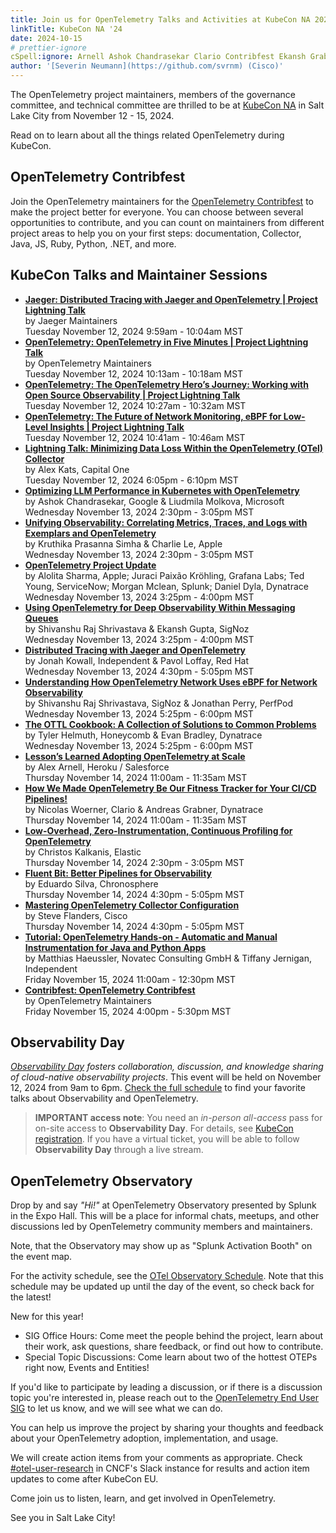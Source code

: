 ```yaml
---
title: Join us for OpenTelemetry Talks and Activities at KubeCon NA 2024
linkTitle: KubeCon NA '24
date: 2024-10-15
# prettier-ignore
cSpell:ignore: Arnell Ashok Chandrasekar Clario Contribfest Ekansh Grabner Haeussler Helmuth Jernigan Kalkanis Kats Kowall Kruthika Liudmila Mclean Molkova Novatec OTTL Prasanna Shivanshu Shrivastava simha Woerner
author: '[Severin Neumann](https://github.com/svrnm) (Cisco)'
---
```


The OpenTelemetry project maintainers, members of the governance committee, and
technical committee are thrilled to be at [KubeCon NA][] in Salt Lake City from November
12 - 15, 2024.

Read on to learn about all the things related OpenTelemetry during KubeCon.

## OpenTelemetry Contribfest

Join the OpenTelemetry maintainers for the
[OpenTelemetry Contribfest](https://sched.co/1hoyF) to make the project better
for everyone. You can choose between several opportunities to contribute, and
you can count on maintainers from different project areas to help you on your
first steps: documentation, Collector, Java, JS, Ruby, Python, .NET, and more.

## KubeCon Talks and Maintainer Sessions

- **[Jaeger: Distributed Tracing with Jaeger and OpenTelemetry | Project Lightning Talk](https://sched.co/1iW8S)**<br>
  by Jaeger Maintainers<br> Tuesday November 12, 2024 9:59am - 10:04am MST
- **[OpenTelemetry: OpenTelemetry in Five Minutes | Project Lightning Talk](https://sched.co/1iW8Y)**<br>
  by OpenTelemetry Maintainers<br> Tuesday November 12, 2024 10:13am - 10:18am
  MST
- **[OpenTelemetry: The OpenTelemetry Hero’s Journey: Working with Open Source Observability | Project Lightning Talk](https://sched.co/1iW8e)**<br>
  Tuesday November 12, 2024 10:27am - 10:32am MST
- **[OpenTelemetry: The Future of Network Monitoring, eBPF for Low-Level Insights | Project Lightning Talk](https://sched.co/1iW8k)**<br>
  Tuesday November 12, 2024 10:41am - 10:46am MST
- **[Lightning Talk: Minimizing Data Loss Within the OpenTelemetry (OTel) Collector](https://sched.co/1i7kC)**<br>
  by Alex Kats, Capital One<br> Tuesday November 12, 2024 6:05pm - 6:10pm MST
- **[Optimizing LLM Performance in Kubernetes with OpenTelemetry](https://sched.co/1i7lA)**<br>
  by Ashok Chandrasekar, Google & Liudmila Molkova, Microsoft<br> Wednesday
  November 13, 2024 2:30pm - 3:05pm MST
- **[Unifying Observability: Correlating Metrics, Traces, and Logs with Exemplars and OpenTelemetry](https://sched.co/1i7lJ)**<br>
  by Kruthika Prasanna Simha & Charlie Le, Apple<br> Wednesday November 13, 2024
  2:30pm - 3:05pm MST
- **[OpenTelemetry Project Update](https://sched.co/1hovy)**<br> by Alolita
  Sharma, Apple; Juraci Paixão Kröhling, Grafana Labs; Ted Young, ServiceNow;
  Morgan Mclean, Splunk; Daniel Dyla, Dynatrace<br> Wednesday November 13, 2024
  3:25pm - 4:00pm MST
- **[Using OpenTelemetry for Deep Observability Within Messaging Queues](https://sched.co/1i7li)**<br>
  by Shivanshu Raj Shrivastava & Ekansh Gupta, SigNoz<br> Wednesday November 13,
  2024 3:25pm - 4:00pm MST
- **[Distributed Tracing with Jaeger and OpenTelemetry](https://sched.co/1hoyb)**<br>
  by Jonah Kowall, Independent & Pavol Loffay, Red Hat<br> Wednesday November
  13, 2024 4:30pm - 5:05pm MST
- **[Understanding How OpenTelemetry Network Uses eBPF for Network Observability](https://sched.co/1how7)**<br>
  by Shivanshu Raj Shrivastava, SigNoz & Jonathan Perry, PerfPod<br> Wednesday
  November 13, 2024 5:25pm - 6:00pm MST
- **[The OTTL Cookbook: A Collection of Solutions to Common Problems](https://sched.co/1i7mZ)**<br>
  by Tyler Helmuth, Honeycomb & Evan Bradley, Dynatrace<br> Wednesday November
  13, 2024 5:25pm - 6:00pm MST
- **[Lesson’s Learned Adopting OpenTelemetry at Scale](https://sched.co/1i7nC)**<br>
  by Alex Arnell, Heroku / Salesforce<br> Thursday November 14, 2024 11:00am -
  11:35am MST
- **[How We Made OpenTelemetry Be Our Fitness Tracker for Your CI/CD Pipelines!](https://sched.co/1i7nM)**<br>
  by Nicolas Woerner, Clario & Andreas Grabner, Dynatrace<br> Thursday November
  14, 2024 11:00am - 11:35am MST
- **[Low-Overhead, Zero-Instrumentation, Continuous Profiling for OpenTelemetry](https://sched.co/1i7nz)**<br>
  by Christos Kalkanis, Elastic<br> Thursday November 14, 2024 2:30pm - 3:05pm
  MST
- **[Fluent Bit: Better Pipelines for Observability](https://sched.co/1hoxB)**<br>
  by Eduardo Silva, Chronosphere<br> Thursday November 14, 2024 4:30pm - 5:05pm
  MST
- **[Mastering OpenTelemetry Collector Configuration](https://sched.co/1i7ot)**<br>
  by Steve Flanders, Cisco<br> Thursday November 14, 2024 4:30pm - 5:05pm MST
- **[Tutorial: OpenTelemetry Hands-on - Automatic and Manual Instrumentation for Java and Python Apps](https://sched.co/1i7pd)**<br>
  by Matthias Haeussler, Novatec Consulting GmbH & Tiffany Jernigan,
  Independent<br> Friday November 15, 2024 11:00am - 12:30pm MST
- **[Contribfest: OpenTelemetry Contribfest](https://sched.co/1hoyF)**<br> by
  OpenTelemetry Maintainers<br> Friday November 15, 2024 4:00pm - 5:30pm MST

## Observability Day

_[Observability Day][] fosters collaboration, discussion, and knowledge sharing of
cloud-native observability projects_. This event will be held on November 12, 2024
from 9am to 6pm. [Check the full schedule](https://colocatedeventsna2024.sched.com/overview/type/Observability+Day)
to find your favorite talks about Observability and OpenTelemetry.

> <i class="far fa-exclamation-triangle"></i> **IMPORTANT access note**: You
> need an _in-person all-access_ pass for on-site access to **Observability
> Day**. For details, see [KubeCon registration][]. If you have a virtual ticket,
> you will be able to follow **Observability Day** through a live stream.

## OpenTelemetry Observatory

Drop by and say _"Hi!"_ at OpenTelemetry Observatory presented by Splunk in the
Expo Hall. This will be a place for informal chats, meetups, and other
discussions led by OpenTelemetry community members and maintainers.

Note, that the Observatory may show up as "Splunk Activation Booth" on the event
map.

For the activity schedule, see the
[OTel Observatory Schedule](https://docs.google.com/spreadsheets/d/1E23Dkz1B2us71BtlQq8oG4o_QFsTeLPeh-X2uVnlubg/edit?usp=sharing).
Note that this schedule may be updated up until the day of the event, so check
back for the latest!

New for this year!

- SIG Office Hours: Come meet the people behind the project, learn about their
  work, ask questions, share feedback, or find out how to contribute.
- Special Topic Discussions: Come learn about two of the hottest OTEPs right
  now, Events and Entities!

If you'd like to participate by leading a discussion, or if there is a
discussion topic you're interested in, please reach out to the
[OpenTelemetry End User SIG](https://cloud-native.slack.com/archives/C01RT3MSWGZ)
to let us know, and we will see what we can do.

You can help us improve the project by sharing your thoughts and feedback about
your OpenTelemetry adoption, implementation, and usage.

We will create action items from your comments as appropriate. Check
[#otel-user-research][] in CNCF's Slack instance for results and action item
updates to come after KubeCon EU.

Come join us to listen, learn, and get involved in OpenTelemetry.

See you in Salt Lake City!

[kubecon na]:
  https://events.linuxfoundation.org/kubecon-cloudnativecon-north-america/
[Observability Day]:
  https://events.linuxfoundation.org/kubecon-cloudnativecon-north-america/co-located-events/observability-day/
[kubecon registration]:
  https://events.linuxfoundation.org/kubecon-cloudnativecon-north-america/register/
[#otel-user-research]: https://cloud-native.slack.com/archives/C01RT3MSWGZ
